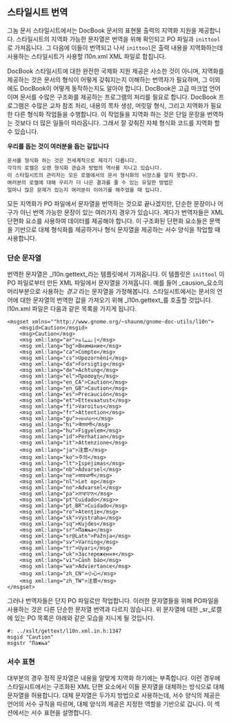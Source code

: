 ## 스타일시트 번역 ##
그놈 문서 스타일시트에서는 DocBook 문서의 표현물 출력의 지역화 지원을 제공합니다. 스타일시트의 지역화 가능한 문자열은 번역을 위해 확인되고 PO 파일과 `inittool` 로 가져옵니다. 그 다음에 이들이 번역되고 나서 `inittool`은 출력 내용을 지역화하는데 사용하는 스타일시트가 사용할 l10n.xml XML 파일로 합칩니다.

DocBook 스타일시트에 대한 완전한 국제화 지원 제공은 사소한 것이 아니며, 지역화를 제공하는 것은 문서의 형식이 어떻게 갖춰지는지 이해하는 번역자가 필요하며, 그 이외에도 DocBook이 어떻게 동작하는지도 알아야 합니다. DocBook은 고급 마크업 언어이며 문서를 수많은 구조화를 제공하는 프로그램의 처리를 필요로 합니다. DocBook 프로그램은 수많은 교차 참조 처리, 내용의 목차 생성, 머릿말 형식, 그리고 지역화가 필요한 다른 형식화 작업들을 수행합니다. 이 작업들을 지역화 하는 것은 단일 문장을 번역하는 것보다 더 많은 일들이 따라옵니다. 그래서 잘 갖춰진 자체 형식화 코드를 지역화 할 수 있습니다.


**우리를 돕는 것이 여러분을 돕는 길입니다**

    문서를 형식화 하는 것은 전세계적으로 제각기 다릅니다. 
    각각의 로캘은 오랜 형식화 관습과 방법의 역사를 지니고 있습니다.
    이 스타일시트의 관리자는 모든 로캘에서의 문서 형식화의 뉘앙스를 알지 못합니다.
    여러분의 로캘에 대해 우리가 더 나은 결과를 줄 수 있는 유일한 방법은 
    얼마나 많은 문제가 있는지 여러분이 이야기를 해주었을 때 입니다.


모든 지역화가 PO 파일에서 문자열을 번역하는 것으로 끝나겠지만, 단순한 문장이나 어구가 아닌 번역 가능한 문장이 있는 여러가지 경우가 있습니다. 게다가 번역자들은 XML 단편화 요소를 사용하여 데이터를 제공해야 합니다. 이 구조화된 단편화 요소들은 문맥을 기반으로 대체 형식화를 제공하거나 형식 문자열을 제공하는  서수 양식을 작업할 때 사용합니다.

### 단순 문자열 ###
번역한 문자열은 _l10n.gettext_라는 템플릿에서 가져옵니다. 이 템플릿은 `inittool` 이 PO 파일로부터 만든 XML 파일에서 문자열을 가져옵니다. 예를 들어 _causion_요소의 머리부분으로 사용하는 *경고* 라는 문자열을 가정해봅니다. 스타일시트에서는 문서의 언어에 대한 문자열의 번역한 값을 가져오기 위해 _l10n.gettext_를 호출할 것입니다. l10n.xml 파일은 다음과 같은 목록을 가지게 됩니다.

    <msgset xmlns=""http://www.gnome.org/~shaunm/gnome-doc-utils/l10n">
        <msgid>Caution</msgid>
        <msg>Caution</msg>
        <msg xml:lang="ar">إنتباه</msg>
        <msg xml:lang="bg">Внимание</msg>
        <msg xml:lang="ca">Compte</msg>
        <msg xml:lang="cs">Upozornění</msg>
        <msg xml:lang="da">Forsigtig</msg>
        <msg xml:lang="de">Achtung</msg>
        <msg xml:lang="el">Προσοχή</msg>
        <msg xml:lang="en_CA">Caution</msg>
        <msg xml:lang="en_GB">Caution</msg>
        <msg xml:lang="es">Precaución</msg>
        <msg xml:lang="et">Ettevaatust</msg>
        <msg xml:lang="fi">Varoitus</msg>
        <msg xml:lang="fr">Attention</msg>
        <msg xml:lang="gu">સાવધાન</msg>
        <msg xml:lang="hi">चेतावनी</msg>
        <msg xml:lang="hu">Figyelem</msg>
        <msg xml:lang="id">Perhatian</msg>
        <msg xml:lang="it">Attenzione</msg>
        <msg xml:lang="ja">注意</msg>
        <msg xml:lang="ko">주의</msg>
        <msg xml:lang="lt">Įspėjimas</msg>
        <msg xml:lang="nb">Advarsel</msg>
        <msg xml:lang="ne">सावधानी</msg>
        <msg xml:lang="nl">Let op</msg>
        <msg xml:lang="no">Advarsel</msg>
        <msg xml:lang="pa">ਸਾਵਧਾਨ</msg>
        <msg xml:lang="pt"Cuidado</msg>>
        <msg xml:lang="pt_BR">Cuidado</msg>
        <msg xml:lang="ro">Atenţie</msg>
        <msg xml:lang="sk">Výstraha</msg>
        <msg xml:lang="sq">Kujdes</msg>
        <msg xml:lang="sr">Пажња</msg>
        <msg xml:lang="sr@Latn">Pažnja</msg>
        <msg xml:lang="sv">Varning</msg>
        <msg xml:lang="tr">Uyarı</msg>
        <msg xml:lang="uk">Застереження</msg>
        <msg xml:lang="vi">Cảnh báo</msg>
        <msg xml:lang="wa">Adviertance</msg>
        <msg xml:lang="zh_CN">小心</msg>
        <msg xml:lang="zh_TW">注意</msg>
    </msgset>

그러나 번역자들은 단지 PO 파일로만 작업합니다. 이러한 문자열들을 위해 PO파일을 사용하는 것은 다른 단순한 문자열 번역과 다르지 않습니다. 위 문자열에 대한 _sr_로캘에 있는 PO 목록은 아래와 같은 모습을 지니게 될 것입니다.

    #: ../xslt/gettext/l10n.xml.in.h:1347
    msgid "Caution"
    msgstr "Пажња"

### 서수 표현 ###
대부분의 경우 정적 문자열은 내용을 알맞게 지역화 하기에는 부족합니다. 이런 경우에 스타일시트에서는 구조화된 XML 단편 요소에서 이들 문자열을 대체하는 방식으로 대체 문자열을 허용합니다. 대체 문자열은 두가지 방법으로 사용하는데, 서수 양식의 제공은 언어의 서수 규칙을 따르며, 대체 양식의 제공은 지정한 역할을 기반으로 갑니다. 이 섹션에서는 서수 표현을 설명합니다.
